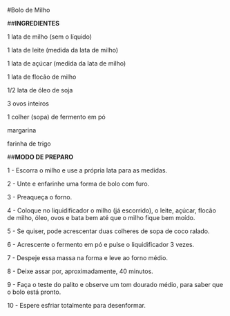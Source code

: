 #Bolo de Milho

##**INGREDIENTES**


1 lata de milho (sem o líquido)

1 lata de leite (medida da lata de milho)

1 lata de açúcar (medida da lata de milho)

1 lata de flocão de milho

1/2 lata de óleo de soja

3 ovos inteiros

1 colher (sopa) de fermento em pó

margarina

farinha de trigo


##**MODO DE PREPARO**


1 - Escorra o milho e use a própria lata para as medidas.

2 - Unte e enfarinhe uma forma de bolo com furo.

3 - Preaqueça o forno.

4 - Coloque no liquidificador o milho (já escorrido), o leite, açúcar, flocão de milho, óleo, ovos e bata bem até que o milho fique bem moído.

5 - Se quiser, pode acrescentar duas colheres de sopa de coco ralado.

6 - Acrescente o fermento em pó e pulse o liquidificador 3 vezes.

7 - Despeje essa massa na forma e leve ao forno médio.

8 - Deixe assar por, aproximadamente, 40 minutos.

9 - Faça o teste do palito e observe um tom dourado médio, para saber que o bolo está pronto.

10 - Espere esfriar totalmente para desenformar.